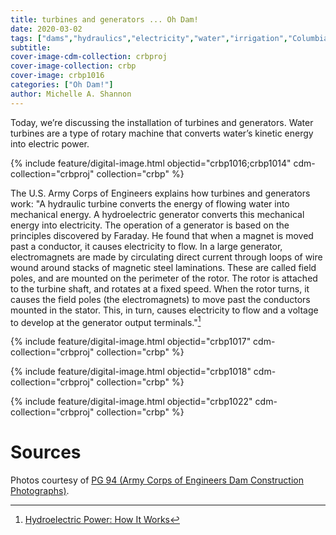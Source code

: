 ```yaml
---
title: turbines and generators ... Oh Dam!
date: 2020-03-02
tags: ["dams","hydraulics","electricity","water","irrigation","Columbia River Basin"]
subtitle: 
cover-image-cdm-collection: crbproj
cover-image-collection: crbp
cover-image: crbp1016
categories: ["Oh Dam!"]
author: Michelle A. Shannon
---
```


Today, we’re discussing the installation of turbines and
generators. Water turbines are a type of rotary machine that converts
water’s kinetic energy into electric power.

{% include feature/digital-image.html objectid="crbp1016;crbp1014" cdm-collection="crbproj" collection="crbp" %}

The U.S. Army Corps of Engineers explains how turbines
and generators work: "A hydraulic turbine converts the energy of flowing water
into mechanical energy. A hydroelectric generator converts this mechanical
energy into electricity. The operation of a generator is based on the
principles discovered by Faraday. He found that when a magnet is moved past a
conductor, it causes electricity to flow. In a large generator, electromagnets
are made by circulating direct current through loops of wire wound around
stacks of magnetic steel laminations. These are called field poles, and are
mounted on the perimeter of the rotor. The rotor is attached to the turbine
shaft, and rotates at a fixed speed. When the rotor turns, it causes the field
poles (the electromagnets) to move past the conductors mounted in the stator.
This, in turn, causes electricity to flow and a voltage to develop at the
generator output terminals."[^1]


{% include feature/digital-image.html objectid="crbp1017" cdm-collection="crbproj" collection="crbp" %}

{% include feature/digital-image.html objectid="crbp1018" cdm-collection="crbproj" collection="crbp" %}

{% include feature/digital-image.html objectid="crbp1022" cdm-collection="crbproj" collection="crbp" %}

# Sources

[^1]: [Hydroelectric Power: How It Works](https://www.usgs.gov/special-topic/water-science-school/science/hydroelectric-power-how-it-works?qt-science_center_objects=0#qt-science_center_objects)

Photos courtesy of [PG 94 (Army Corps of Engineers Dam Construction Photographs)](https://archiveswest.orbiscascade.org/ark:/80444/xv165618/op=fstyle.aspx?t=k&amp;q=).
